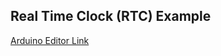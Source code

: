 ## Real Time Clock (RTC) Example

[Arduino Editor Link](https://create.arduino.cc/editor/n-p/c64479bd-5ca5-488f-a262-023997cd1c7d/preview)